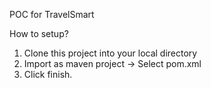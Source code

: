 POC for TravelSmart

How to setup?

1. Clone this project into your local directory
2. Import as maven project -> Select pom.xml
3. Click finish.
